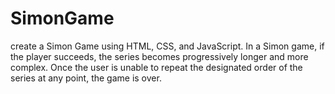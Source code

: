 # SimonGame
create a Simon Game using HTML, CSS, and JavaScript. In a Simon game, if the player succeeds, the series becomes progressively longer and more complex. Once the user is unable to repeat the designated order of the series at any point, the game is over.

